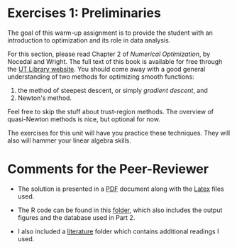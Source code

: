 

# Exercises 1: Preliminaries

The goal of this warm-up assignment is to provide the student with an introduction to optimization and its role in data analysis.  

For this section, please read Chapter 2 of _Numerical Optimization_, by Nocedal and Wright.  The full text of this book is available for free through the [UT Library website](http://lib.utexas.edu).  You should come away with a good general understanding of two methods for optimizing smooth functions:  
1) the method of steepest descent, or simply _gradient descent_, and   
2) Newton's method.  

Feel free to skip the stuff about trust-region methods.  The overview of quasi-Newton methods is nice, but optional for now.  

The exercises for this unit will have you practice these techniques.  They will also will hammer your linear algebra skills.  

# Comments for the Peer-Reviewer

- The solution is presented in a [PDF](solution01-SDS385.pdf) document along with the [Latex](solution01-SDS385.tex) files used. 

- The R code can be found in this [folder](Ex01R), which also includes the output figures and the database used in Part 2.

- I also included a [literature](Literature) folder which contains additional readings I used.

